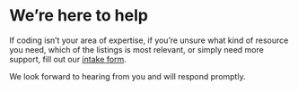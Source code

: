 # We’re here to help

If coding isn’t your area of expertise, if you’re unsure what kind of resource you need, which of the listings is most relevant, or simply need more support, fill out our [intake form](https://forms.gle/Q7PiKNZ1tapidJuP9).

We look forward to hearing from you and will respond promptly.